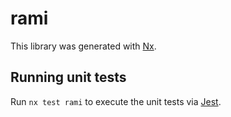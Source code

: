 # rami

This library was generated with [Nx](https://nx.dev).

## Running unit tests

Run `nx test rami` to execute the unit tests via [Jest](https://jestjs.io).
